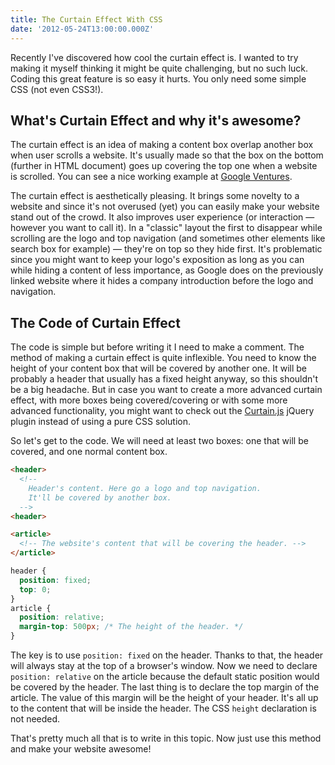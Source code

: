 ```yaml
---
title: The Curtain Effect With CSS
date: '2012-05-24T13:00:00.000Z'
---
```


Recently I've discovered how cool the curtain effect is. I wanted to try making it myself thinking it might be quite challenging, but no such luck. Coding this great feature is so easy it hurts. You only need some simple CSS (not even CSS3!).

## What's Curtain Effect and why it's awesome?

The curtain effect is an idea of making a content box overlap another box when user scrolls a website. It's usually made so that the box on the bottom (further in HTML document) goes up covering the top one when a website is scrolled. You can see a nice working example at [Google Ventures](http://www.googleventures.com/).

The curtain effect is aesthetically pleasing. It brings some novelty to a website and since it's not overused (yet) you can easily make your website stand out of the crowd. It also improves user experience (or interaction — however you want to call it). In a "classic" layout the first to disappear while scrolling are the logo and top navigation (and sometimes other elements like search box for example) — they're on top so they hide first. It's problematic since you might want to keep your logo's exposition as long as you can while hiding a content of less importance, as Google does on the previously linked website where it hides a company introduction before the logo and navigation.

## The Code of Curtain Effect

The code is simple but before writing it I need to make a comment. The method of making a curtain effect is quite inflexible. You need to know the height of your content box that will be covered by another one. It will be probably a header that usually has a fixed height anyway, so this shouldn't be a big headache. But in case you want to create a more advanced curtain effect, with more boxes being covered/covering or with some more advanced functionality, you might want to check out the [Curtain.js](http://curtain.victorcoulon.fr/) jQuery plugin instead of using a pure CSS solution.

So let's get to the code. We will need at least two boxes: one that will be covered, and one normal content box.

```html
<header>
  <!--
    Header's content. Here go a logo and top navigation.
    It'll be covered by another box.
  -->
<header>

<article>
  <!-- The website's content that will be covering the header. -->
</article>
```

```css
header {
  position: fixed;
  top: 0;
}
article {
  position: relative;
  margin-top: 500px; /* The height of the header. */
}
```

The key is to use `position: fixed` on the header. Thanks to that, the header will always stay at the top of a browser's window. Now we need to declare `position: relative` on the article because the default static position would be covered by the header. The last thing is to declare the top margin of the article. The value of this margin will be the height of your header. It's all up to the content that will be inside the header. The CSS `height` declaration is not needed.

That's pretty much all that is to write in this topic. Now just use this method and make your website awesome!
